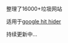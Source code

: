 整理了16000+垃圾网站

适用于[google hit hider](https://greasyfork.org/zh-CN/scripts/1682-google-hit-hider-by-domain-search-filter-block-sites)

持续更新中...
